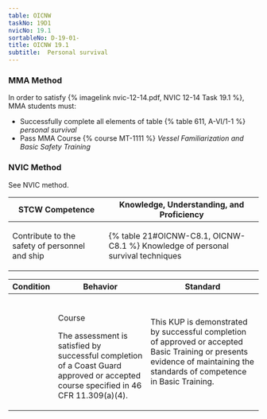 ```yaml
---
table: OICNW
taskNo: 19D1
nvicNo: 19.1 
sortableNo: D-19-01-
title: OICNW 19.1 
subtitle:  Personal survival
---
```



### MMA Method

In order to satisfy  {% imagelink nvic-12-14.pdf, NVIC 12-14 Task 19.1 %}, MMA students must:

* Successfully complete all elements of table {% table 611, A-VI/1-1 %} *personal survival*
* Pass MMA Course {% course MT-1111 %}  *Vessel Familiarization and Basic Safety Training*


### NVIC Method

<a onclick="togglevisibility('nvic_methods')" >See NVIC method.</a>

<div id='nvic_methods' class='hide'>

<table>
<thead>
<tr>
<th class='forty'> STCW Competence </th>
<th class='sixty'> Knowledge, Understanding, and Proficiency </th>
</tr>
</thead>




<tbody>
<tr><td markdown='1'>

Contribute to the safety of personnel and ship

</td><td markdown='1'>

{% table 21#OICNW-C8.1, OICNW-C8.1 %} Knowledge of personal survival techniques

</td></tr>


</tbody>
</table>


<table>
<thead>
<tr><th class='twenty'>  Condition </th><th class='twenty'> Behavior </th><th  class='sixty'>Standard </th></tr>
</thead>
<tbody >



<tr><td markdown='1'>


</td><td markdown='1'>


<br>

<div class="tooltip" markdown='1'>

Course

The assessment is satisfied by successful completion of a Coast Guard approved or accepted course specified in 46 CFR 11.309(a)(4).

</div>


</td><td markdown='1'>

This KUP is demonstrated by successful completion of approved or accepted Basic Training or presents evidence of maintaining the standards of competence in Basic Training.

</td></tr>
</tbody>
</table>
</div>
